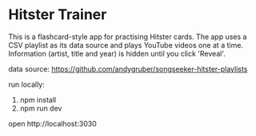 # Hitster Trainer

This is a flashcard-style app for practising Hitster cards. The app uses a CSV playlist as its data source and plays YouTube videos one at a time. Information (artist, title and year) is hidden until you click 'Reveal'.

data source: https://github.com/andygruber/songseeker-hitster-playlists

run locally:

1. npm install
2. npm run dev

open http://localhost:3030

